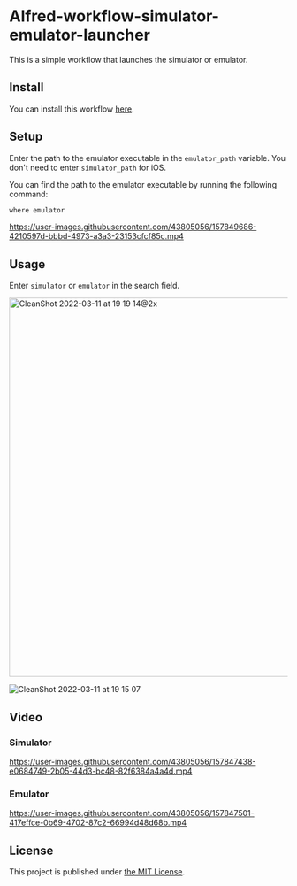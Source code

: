 # Alfred-workflow-simulator-emulator-launcher

This is a simple workflow that launches the simulator or emulator.

## Install

You can install this workflow [here](https://github.com/yamatatsu10969/alfred-workflow-simulator-emulator-launcher/releases).

## Setup

Enter the path to the emulator executable in the `emulator_path` variable. You don't need to enter `simulator_path` for iOS.

You can find the path to the emulator executable by running the following command:

```bash
where emulator
```

https://user-images.githubusercontent.com/43805056/157849686-4210597d-bbbd-4973-a3a3-23153cfcf85c.mp4

## Usage

Enter `simulator` or `emulator` in the search field.

<img width="685" alt="CleanShot 2022-03-11 at 19 19 14@2x" src="https://user-images.githubusercontent.com/43805056/157848425-3806c58d-731e-4291-a243-f3705a6be1ae.png">

![CleanShot 2022-03-11 at 19 15 07](https://user-images.githubusercontent.com/43805056/157848336-0873c737-d977-487b-afe6-49206864d267.png)

## Video

### Simulator

https://user-images.githubusercontent.com/43805056/157847438-e0684749-2b05-44d3-bc48-82f6384a4a4d.mp4

### Emulator

https://user-images.githubusercontent.com/43805056/157847501-417effce-0b69-4702-87c2-66994d48d68b.mp4


## License

This project is published under [the MIT License](https://github.com/yamatatsu10969/alfred-workflow-simulator-emulator-launcher/blob/main/LICENSE).
